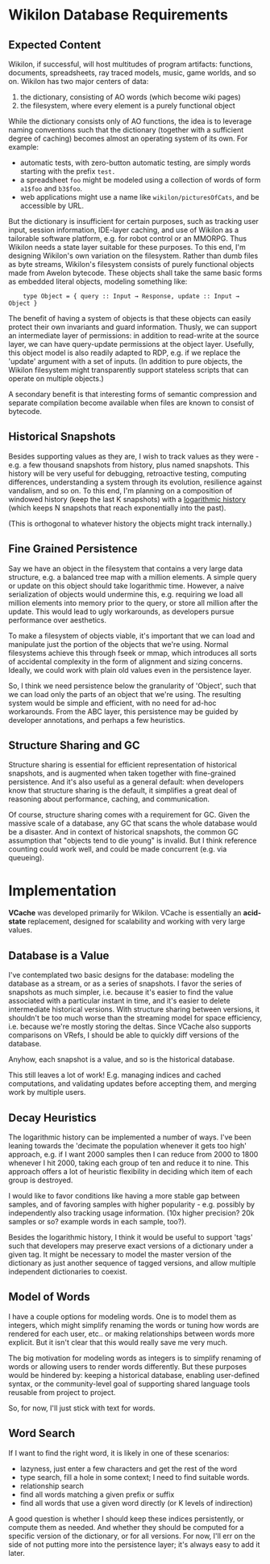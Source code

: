 
# Wikilon Database Requirements

## Expected Content

Wikilon, if successful, will host multitudes of program artifacts: functions, documents, spreadsheets, ray traced models, music, game worlds, and so on. Wikilon has two major centers of data:

1. the dictionary, consisting of AO words (which become wiki pages)
2. the filesystem, where every element is a purely functional object

While the dictionary consists only of AO functions, the idea is to leverage naming conventions such that the dictionary (together with a sufficient degree of caching) becomes almost an operating system of its own. For example:

* automatic tests, with zero-button automatic testing, are simply words starting with the prefix `test.`
* a spreadsheet `foo` might be modeled using a collection of words of form `a1$foo` and `b3$foo`. 
* web applications might use a name like `wikilon/picturesOfCats`, and be accessible by URL.

But the dictionary is insufficient for certain purposes, such as tracking user input, session information, IDE-layer caching, and use of Wikilon as a tailorable software platform, e.g. for robot control or an MMORPG. Thus Wikilon needs a state layer suitable for these purposes. To this end, I'm designing Wikilon's own variation on the filesystem. Rather than dumb files as byte streams, Wikilon's filesystem consists of purely functional objects made from Awelon bytecode. These objects shall take the same basic forms as embedded literal objects, modeling something like:

        type Object = { query :: Input → Response, update :: Input → Object }

The benefit of having a system of objects is that these objects can easily protect their own invariants and guard information. Thusly, we can support an intermediate layer of permissions: in addition to read-write at the source layer, we can have query-update permissions at the object layer. Usefully, this object model is also readily adapted to RDP, e.g. if we replace the 'update' argument with a set of inputs. (In addition to pure objects, the Wikilon filesystem might transparently support stateless scripts that can operate on multiple objects.)

A secondary benefit is that interesting forms of semantic compression and separate compilation become available when files are known to consist of bytecode.

## Historical Snapshots

Besides supporting values as they are, I wish to track values as they were - e.g. a few thousand snapshots from history, plus named snapshots. This history will be very useful for debugging, retroactive testing, computing differences, understanding a system through its evolution, resilience against vandalism, and so on. To this end, I'm planning on a composition of windowed history (keep the last K snapshots) with a [logarithmic history](https://awelonblue.wordpress.com/2014/10/08/logarithmic-history-v3/) (which keeps N snapshots that reach exponentially into the past).

(This is orthogonal to whatever history the objects might track internally.)

## Fine Grained Persistence

Say we have an object in the filesystem that contains a very large data structure, e.g. a balanced tree map with a million elements. A simple query or update on this object should take logarithmic time. However, a naive serialization of objects would undermine this, e.g. requiring we load all million elements into memory prior to the query, or store all million after the update. This would lead to ugly workarounds, as developers pursue performance over aesthetics.

To make a filesystem of objects viable, it's important that we can load and manipulate just the portion of the objects that we're using. Normal filesystems achieve this through fseek or mmap, which introduces all sorts of accidental complexity in the form of alignment and sizing concerns. Ideally, we could work with plain old values even in the persistence layer.

So, I think we need persistence below the granularity of 'Object', such that we can load only the parts of an object that we're using. The resulting system would be simple and efficient, with no need for ad-hoc workarounds. From the ABC layer, this persistence may be guided by developer annotations, and perhaps a few heuristics.

## Structure Sharing and GC

Structure sharing is essential for efficient representation of historical snapshots, and is augmented when taken together with fine-grained persistence. And it's also useful as a general default: when developers know that structure sharing is the default, it simplifies a great deal of reasoning about performance, caching, and communication. 

Of course, structure sharing comes with a requirement for GC. Given the massive scale of a database, any GC that scans the whole database would be a disaster. And in context of historical snapshots, the common GC assumption that "objects tend to die young" is invalid. But I think reference counting could work well, and could be made concurrent (e.g. via queueing).

# Implementation

**VCache** was developed primarily for Wikilon. VCache is essentially an **acid-state** replacement, designed for scalability and working with very large values.

## Database is a Value

I've contemplated two basic designs for the database: modeling the database as a stream, or as a series of snapshots. I favor the series of snapshots as much simpler, i.e. because it's easier to find the value associated with a particular instant in time, and it's easier to delete intermediate historical versions. With structure sharing between versions, it shouldn't be too much worse than the streaming model for space efficiency, i.e. because we're mostly storing the deltas. Since VCache also supports comparisons on VRefs, I should be able to quickly diff versions of the database.

Anyhow, each snapshot is a value, and so is the historical database.

This still leaves a lot of work! E.g. managing indices and cached computations, and validating updates before accepting them, and merging work by multiple users.

## Decay Heuristics

The logarithmic history can be implemented a number of ways. I've been leaning towards the 'decimate the population whenever it gets too high' approach, e.g. if I want 2000 samples then I can reduce from 2000 to 1800 whenever I hit 2000, taking each group of ten and reduce it to nine. This approach offers a lot of heuristic flexibility in deciding which item of each group is destroyed.

I would like to favor conditions like having a more stable gap between samples, and of favoring samples with higher popularity - e.g. possibly by independently also tracking usage information. (10x higher precision? 20k samples or so? example words in each sample, too?).

Besides the logarithmic history, I think it would be useful to support 'tags' such that developers may preserve exact versions of a dictionary under a given tag. It might be necessary to model the master version of the dictionary as just another sequence of tagged versions, and allow multiple independent dictionaries to coexist.

## Model of Words

I have a couple options for modeling words. One is to model them as integers, which might simplify renaming the words or tuning how words are rendered for each user, etc.. or making relationships between words more explicit. But it isn't clear that this would really save me very much. 

The big motivation for modeling words as integers is to simplify renaming of words or allowing users to render words differently. But these purposes would be hindered by: keeping a historical database, enabling user-defined syntax, or the community-level goal of supporting shared language tools reusable from project to project. 

So, for now, I'll just stick with text for words.

## Word Search

If I want to find the right word, it is likely in one of these scenarios:

* lazyness, just enter a few characters and get the rest of the word
* type search, fill a hole in some context; I need to find suitable words.
* relationship search
 * find all words matching a given prefix or suffix
 * find all words that use a given word directly (or K levels of indirection)

A good question is whether I should keep these indices persistently, or compute them as needed. And whether they should be computed for a specific version of the dictionary, or for all versions. For now, I'll err on the side of not putting more into the persistence layer; it's always easy to add it later.





